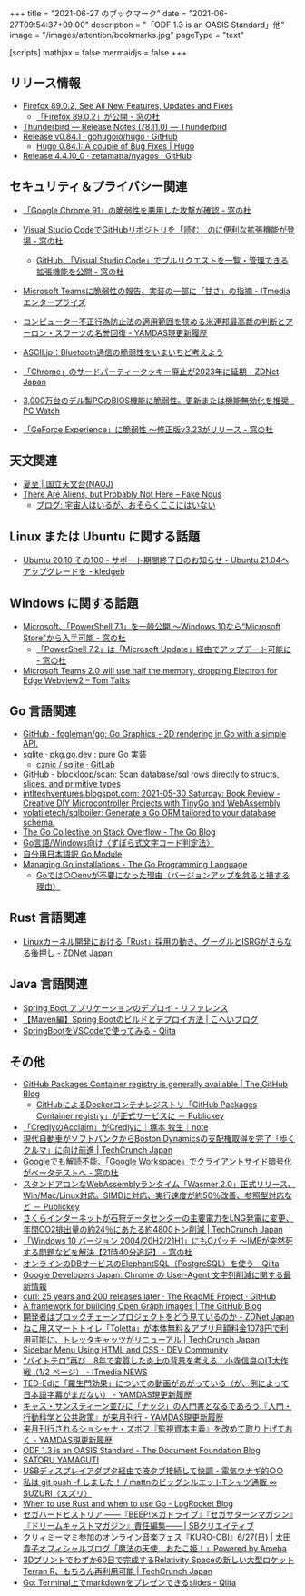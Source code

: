 +++
title = "2021-06-27 のブックマーク"
date =  "2021-06-27T09:54:37+09:00"
description = "「ODF 1.3 is an OASIS Standard」他"
image = "/images/attention/bookmarks.jpg"
pageType = "text"

[scripts]
  mathjax = false
  mermaidjs = false
+++

## リリース情報

- [Firefox  89.0.2, See All New Features, Updates and Fixes](https://www.mozilla.org/en-US/firefox/89.0.2/releasenotes/)
  - [「Firefox 89.0.2」が公開 - 窓の杜](https://forest.watch.impress.co.jp/docs/news/1333598.html)
- [Thunderbird — Release Notes (78.11.0) — Thunderbird](https://www.thunderbird.net/en-US/thunderbird/78.11.0/releasenotes/)
- [Release v0.84.1 · gohugoio/hugo · GitHub](https://github.com/gohugoio/hugo/releases/tag/v0.84.1)
  - [Hugo 0.84.1: A couple of Bug Fixes | Hugo](https://gohugo.io/news/0.84.1-relnotes/)
- [Release 4.4.10_0 · zetamatta/nyagos · GitHub](https://github.com/zetamatta/nyagos/releases/tag/4.4.10_0)

## セキュリティ＆プライバシー関連

- [「Google Chrome 91」の脆弱性を悪用した攻撃が確認 - 窓の杜](https://forest.watch.impress.co.jp/docs/news/1332322.html)
- [Visual Studio CodeでGitHubリポジトリを「読む」のに便利な拡張機能が登場 - 窓の杜](https://forest.watch.impress.co.jp/docs/news/1331439.html)
  - [GitHub、「Visual Studio Code」でプルリクエストを一覧・管理できる拡張機能を公開 - 窓の杜](https://forest.watch.impress.co.jp/docs/news/1142521.html)
- [Microsoft Teamsに脆弱性の報告、実装の一部に「甘さ」の指摘 - ITmedia エンタープライズ](https://www.itmedia.co.jp/enterprise/articles/2106/21/news098.html)
- [コンピューター不正行為防止法の適用範囲を狭める米連邦最高裁の判断とアーロン・スワーツの名誉回復 - YAMDAS現更新履歴](https://yamdas.hatenablog.com/entry/20210623/cfaa-aaron-swartz)
- [ASCII.jp：Bluetooth通信の脆弱性をいまいちど考えよう](https://ascii.jp/elem/000/004/059/4059829/)
- [「Chrome」のサードパーティークッキー廃止が2023年に延期 - ZDNet Japan](https://japan.zdnet.com/article/35172922/)

- [3,000万台のデル製PCのBIOS機能に脆弱性。更新または機能無効化を推奨  - PC Watch](https://pc.watch.impress.co.jp/docs/news/1334079.html)
- [「GeForce Experience」に脆弱性 ～修正版v3.23がリリース - 窓の杜](https://forest.watch.impress.co.jp/docs/news/1334223.html)

## 天文関連

- [夏至 | 国立天文台(NAOJ)](https://www.nao.ac.jp/news/blog/2021/20210621-summer-solstice.html)
- [There Are Aliens, but Probably Not Here – Fake Nous](https://fakenous.net/?p=2365)
  - [ブログ: 宇宙人はいるが、おそらくここにはいない](https://okuranagaimo.blogspot.com/2021/06/blog-post_92.html)

## Linux または Ubuntu に関する話題

- [Ubuntu 20.10 その100 - サポート期間終了日のお知らせ・Ubuntu 21.04へアップグレードを - kledgeb](https://kledgeb.blogspot.com/2021/06/ubuntu-2010-100-ubuntu-2104.html)

## Windows に関する話題

- [Microsoft、「PowerShell 7.1」を一般公開 ～Windows 10なら“Microsoft Store”から入手可能 - 窓の杜](https://forest.watch.impress.co.jp/docs/news/1289132.html)
  - [「PowerShell 7.2」は「Microsoft Update」経由でアップデート可能に - 窓の杜](https://forest.watch.impress.co.jp/docs/news/1332429.html)
- [Microsoft Teams 2.0 will use half the memory, dropping Electron for Edge Webview2 – Tom Talks](https://tomtalks.blog/2021/06/microsoft-teams-2-0-will-use-half-the-memory-dropping-electron-for-edge-webview2/)

## Go 言語関連

- [GitHub - fogleman/gg: Go Graphics - 2D rendering in Go with a simple API.](https://github.com/fogleman/gg)
- [sqlite · pkg.go.dev](https://pkg.go.dev/modernc.org/sqlite) : pure Go 実装
  - [cznic / sqlite · GitLab](https://gitlab.com/cznic/sqlite)
- [GitHub - blockloop/scan: Scan database/sql rows directly to structs, slices, and primitive types](https://github.com/blockloop/scan)
- [intltechventures.blogspot.com: 2021-05-30 Saturday: Book Review - Creative DIY Microcontroller Projects with TinyGo and WebAssembly](https://intltechventures.blogspot.com/2021/05/2021-05-30-saturday-book-review.html)
- [volatiletech/sqlboiler: Generate a Go ORM tailored to your database schema.](https://github.com/volatiletech/sqlboiler)
- [The Go Collective on Stack Overflow - The Go Blog](https://blog.golang.org/stackoverflow)
- [Go言語/Windows向け〈ずぼら式文字コード判定法〉](https://zenn.dev/zetamatta/articles/mbcs-to-utf8-filter)
- [自分用日本語訳 Go Module](https://zenn.dev/lunarxlark/articles/go-module-jpn)
- [Managing Go installations - The Go Programming Language](https://golang.org/doc/manage-install#installing-multiple)
  - [Goでは○○envが不要になった理由（バージョンアップを怠ると損する理由）](https://zenn.dev/tenntenn/articles/676a32ab3d4aab)

## Rust 言語関連

- [Linuxカーネル開発における「Rust」採用の動き、グーグルとISRGがさらなる後押し - ZDNet Japan](https://japan.zdnet.com/article/35172646/)

## Java  言語関連

- [Spring Boot アプリケーションのデプロイ - リファレンス](https://spring.pleiades.io/spring-boot/docs/current/reference/html/deployment.html)
- [【Maven編】Spring Bootのビルドとデプロイ方法 | こへいブログ](https://kohei.life/spring-boot-build-deploy/)
- [SpringBootをVSCodeで使ってみる - Qiita](https://qiita.com/koukibuu3/items/77734596483ffd788931)

## その他

- [GitHub Packages Container registry is generally available | The GitHub Blog](https://github.blog/2021-06-21-github-packages-container-registry-generally-available/)
  - [GitHubによるDockerコンテナレジストリ「GitHub Packages Container registry」が正式サービスに － Publickey](https://www.publickey1.jp/blog/21/githubdockergithub_packages_container_registry.html)
- [「CredlyのAcclaim」がCredlyに｜塚本 牧生｜note](https://note.com/tsukamoto/n/nd84ea0134e55)
- [現代自動車がソフトバンクからBoston Dynamicsの支配権取得を完了「歩くクルマ」に向け前進  |  TechCrunch Japan](https://jp.techcrunch.com/2021/06/22/2021-06-21-hyundai-completes-deal-for-controlling-interest-in-boston-dynamics/)
- [Googleでも解読不能、「Google Workspace」でクライアントサイド暗号化がベータテストへ - 窓の杜](https://forest.watch.impress.co.jp/docs/news/1333015.html)
- [スタンドアロンなWebAssemblyランタイム「Wasmer 2.0」正式リリース、Win/Mac/Linux対応。SIMDに対応、実行速度が約50％改善、参照型対応など － Publickey](https://www.publickey1.jp/blog/21/webassemblywasmer_20winmaclinuxsimd50.html)
- [さくらインターネットが石狩データセンターの主要電力をLNG発電に変更、年間CO2排出量の約24％にあたる約4800トン削減  |  TechCrunch Japan](https://jp.techcrunch.com/2021/06/21/2021-06-21-sakura-internet-ishikari-detacenter-lng-power/)
- [「Windows 10 バージョン 2004/20H2/21H1」にもCパッチ ～IMEが突然死する問題などを解決【21時40分追記】 - 窓の杜](https://forest.watch.impress.co.jp/docs/news/1333041.html)
- [オンラインのDBサービスのElephantSQL（PostgreSQL）を使う - Qiita](https://qiita.com/mikankitten/items/a9a0363c7b455e928179)
- [Google Developers Japan: Chrome の User-Agent 文字列削減に関する最新情報](https://developers-jp.googleblog.com/2021/06/chrome-user-agent.html)
- [curl: 25 years and 200 releases later · The ReadME Project · GitHub](https://github.com/readme/podcast/curl-25-years)
- [A framework for building Open Graph images | The GitHub Blog](https://github.blog/2021-06-22-framework-building-open-graph-images/)
- [開発者はブロックチェーンプロジェクトをどう見ているのか - ZDNet Japan](https://japan.zdnet.com/article/35172653/)
- [ねこ用スマートトイレ「Toletta」が本体無料＆アプリ月額料金1078円で利用可能に、トレッタキャッツがリニューアル  |  TechCrunch Japan](https://jp.techcrunch.com/2021/06/22/tolettacat/)
- [Sidebar Menu Using HTML and CSS - DEV Community](https://dev.to/code_mystery/sidebar-menu-using-html-and-css-o49)
- [“バイトテロ”再び　8年で変質した炎上の背景を考える：小寺信良のIT大作戦（1/2 ページ） - ITmedia NEWS](https://www.itmedia.co.jp/news/articles/2106/23/news112.html)
- [TED-Edに「羅生門効果」についての動画があがっている（が、例によって日本語字幕がまだない） - YAMDAS現更新履歴](https://yamdas.hatenablog.com/entry/20210623/the-rashomon-effect)
- [キャス・サンスティーン並びに「ナッジ」の入門書となるであろう『入門・行動科学と公共政策』が来月刊行 - YAMDAS現更新履歴](https://yamdas.hatenablog.com/entry/20210623/cass-sunstein)
- [来月刊行されるショシャナ・ズボフ『監視資本主義』を改めて取り上げておく - YAMDAS現更新履歴](https://yamdas.hatenablog.com/entry/20210524/surveillance-capitalism)
- [ODF 1.3 is an OASIS Standard - The Document Foundation Blog](https://blog.documentfoundation.org/blog/2021/06/23/odf-1-3-is-an-oasis-standard/)
- [SATORU YAMAGUTI](https://satoruyamaguti.com/)
- [USBディスプレイアダプタ経由で液タブ接続して快調 - 電気ウナギ的○○](https://blog.netandfield.com/shar/2021/06/usb-1.html)
- [私は git push -f しました！ / mattnのビッグシルエットTシャツ通販 ∞ SUZURI（スズリ）](https://suzuri.jp/mattn/3977917/big-t-shirt/l/white)
- [When to use Rust and when to use Go - LogRocket Blog](https://blog.logrocket.com/when-to-use-rust-and-when-to-use-golang/)
- [セガハードヒストリア ――『BEEP!メガドライブ』『セガサターンマガジン』『ドリームキャストマガジン』責任編集―― | SBクリエイティブ](https://www.sbcr.jp/product/4797399431/)
- [クリィミーマミ参加のオンライン音楽フェス『KURO-OBI』6/27(日) | 太田貴子オフィシャルブログ「魔法の天使　おたこ姫！」Powered by Ameba](https://ameblo.jp/ohta-takako/entry-12675863801.html)
- [3Dプリントでわずか60日で完成するRelativity Spaceの新しい大型ロケットTerran R、もちろん再利用可能  |  TechCrunch Japan](https://jp.techcrunch.com/2021/06/26/2021-06-08-relativity-space-launches-its-valuation-to-4-2b-with-650m-in-new-funding/)
- [Go: Terminal上でmarkdownをプレゼンできるslides  - Qiita](https://qiita.com/e99h2121/items/aa3c41b2e180f8468cbe)
